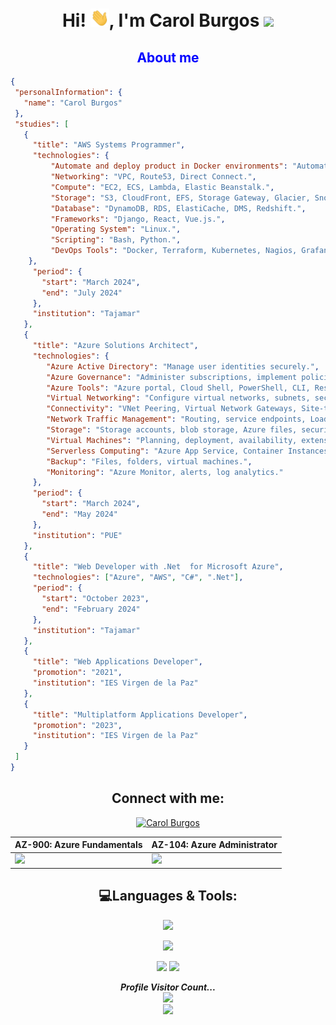 
<h1 align="center">Hi! <img src="https://raw.githubusercontent.com/ABSphreak/ABSphreak/master/gifs/Hi.gif" width="30px">, I'm Carol Burgos <img src="https://media.giphy.com/media/WUlplcMpOCEmTGBtBW/giphy.gif" width="100px"></h1>
<h2 align="center" style="color: blue;">About me</h2>

 ```json
{
  "personalInformation": {
    "name": "Carol Burgos"
  },
  "studies": [
    {
      "title": "AWS Systems Programmer",
      "technologies": {
          "Automate and deploy product in Docker environments": "Automate deployment and management of products using Docker containers.",
          "Networking": "VPC, Route53, Direct Connect.",
          "Compute": "EC2, ECS, Lambda, Elastic Beanstalk.",
          "Storage": "S3, CloudFront, EFS, Storage Gateway, Glacier, Snowball.",
          "Database": "DynamoDB, RDS, ElastiCache, DMS, Redshift.",
          "Frameworks": "Django, React, Vue.js.",
          "Operating System": "Linux.",
          "Scripting": "Bash, Python.",
          "DevOps Tools": "Docker, Terraform, Kubernetes, Nagios, Grafana, Prometheus, Cloud9, Apache, NGINX"
     },
      "period": {
        "start": "March 2024",
        "end": "July 2024"
      },
      "institution": "Tajamar"
    },
    {
      "title": "Azure Solutions Architect",
      "technologies": {
         "Azure Active Directory": "Manage user identities securely.",
         "Azure Governance": "Administer subscriptions, implement policies, and use role-based access control.",
         "Azure Tools": "Azure portal, Cloud Shell, PowerShell, CLI, Resource Manager.",
         "Virtual Networking": "Configure virtual networks, subnets, security groups, Azure Firewall, DNS.",
         "Connectivity": "VNet Peering, Virtual Network Gateways, Site-to-Site Connections.",
         "Network Traffic Management": "Routing, service endpoints, Load Balancer, Application Gateway, Traffic Manager.",
         "Storage": "Storage accounts, blob storage, Azure files, security, and tools.",
         "Virtual Machines": "Planning, deployment, availability, extensions.",
         "Serverless Computing": "Azure App Service, Container Instances, Kubernetes.",
         "Backup": "Files, folders, virtual machines.",
         "Monitoring": "Azure Monitor, alerts, log analytics."
      },
      "period": {
        "start": "March 2024",
        "end": "May 2024"
      },
      "institution": "PUE"
    },
    {
      "title": "Web Developer with .Net  for Microsoft Azure",
      "technologies": ["Azure", "AWS", "C#", ".Net"],
      "period": {
        "start": "October 2023",
        "end": "February 2024"
      },
      "institution": "Tajamar"
    },
    {
      "title": "Web Applications Developer",
      "promotion": "2021",
      "institution": "IES Virgen de la Paz"
    },
    {
      "title": "Multiplatform Applications Developer",
      "promotion": "2023",
      "institution": "IES Virgen de la Paz"
    }
  ]
}
 ```

<div align="center">
 <h2  align="center">Connect with me:</h2>
  <a href="https://www.linkedin.com/in/carol-burgos/">
    <img src="https://skillicons.dev/icons?i=linkedin" alt="Carol Burgos">
  </a>
</div>
<table>
<thead>
  <tr>
    <th> AZ-900: Azure Fundamentals</th>
    <th> AZ-104: Azure Administrator</th>
  </tr>
</thead>
<tbody>
  <tr>
    <td>
        <a href="https://www.credly.com/badges/3a9e50bf-55f1-49d4-9182-fee4ff5fc595/public_url"><img src="https://images.credly.com/images/be8fcaeb-c769-4858-b567-ffaaa73ce8cf/image.png"></a>
    </td>
    <td>
        <a href="https://learn.microsoft.com/en-us/users/carol-1697/credentials/544569c4d8a589eb"><img src="https://images.credly.com/images/336eebfc-0ac3-4553-9a67-b402f491f185/azure-administrator-associate-600x600.png"></a> 
    </td>
  </tr>
</tbody>
</table>
<h2  align="center">💻Languages & Tools:</h2>
<p align="center">
  <a href="https://skillicons.dev">
    <img src="https://skillicons.dev/icons?i=html,css,sass,bootstrap,js,vue,react,flask,py,php,java,mysql,postgres,mongodb,dotnet,postman,apple,windows,linux,powershell,bash,github,githubactions,gitlab,bitbucket,aws,azure,kubernetes,docker,terraform,grafana,prometheus" >
  </a>
</p>
<div align="center">
 <p align="center"><img src="https://github-readme-stats.vercel.app/api/top-langs/?username=caroldbt&layout=compact&hide=TSQL&theme=chartreuse-dark"></p>
<p align="center"><img src="https://github-readme-stats.vercel.app/api?username=caroldbt&count_private=true&show_icons=true&&theme=chartreuse-dark&include_all_commits=true%22%20width=%22400"> <img src="https://github-readme-streak-stats.herokuapp.com/?user=caroldbt&theme=chartreuse-dark"></p>
<p align="center"></p>
</div>
<p align="center"> 
  <i><b>Profile Visitor Count...</b></i><br>
  <img src="https://github.com/TheDudeThatCode/TheDudeThatCode/blob/master/Assets/Mario_Gameplay.gif" /><br>
  <img src="https://profile-counter.glitch.me/caroldbt/count.svg" />
</p>
